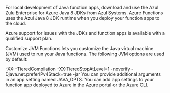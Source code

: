 For local development of Java function apps, download and use the Azul Zulu Enterprise for Azure Java 8 JDKs from Azul Systems. Azure Functions uses the Azul Java 8 JDK runtime when you deploy your function apps to the cloud.

Azure support for issues with the JDKs and function apps is available with a qualified support plan.

Customize JVM
Functions lets you customize the Java virtual machine (JVM) used to run your Java functions. The following JVM options are used by default:

-XX:+TieredCompilation
-XX:TieredStopAtLevel=1
-noverify
-Djava.net.preferIPv4Stack=true
-jar
You can provide additional arguments in an app setting named JAVA_OPTS. You can add app settings to your function app deployed to Azure in the Azure portal or the Azure CLI.